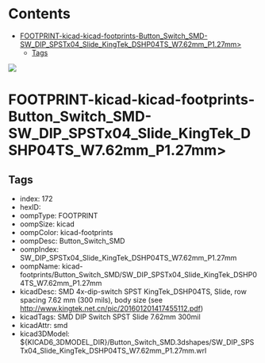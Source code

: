 



Contents
========

* [FOOTPRINT-kicad-kicad-footprints-Button_Switch_SMD-SW_DIP_SPSTx04_Slide_KingTek_DSHP04TS_W7.62mm_P1.27mm>](#footprint-kicad-kicad-footprints-button_switch_smd-sw_dip_spstx04_slide_kingtek_dshp04ts_w762mm_p127mm)
	* [Tags](#tags)
  
![][im]
# FOOTPRINT-kicad-kicad-footprints-Button_Switch_SMD-SW_DIP_SPSTx04_Slide_KingTek_DSHP04TS_W7.62mm_P1.27mm>

## Tags

- index: 172
- hexID: 
- oompType: FOOTPRINT
- oompSize: kicad
- oompColor: kicad-footprints
- oompDesc: Button_Switch_SMD
- oompIndex: SW_DIP_SPSTx04_Slide_KingTek_DSHP04TS_W7.62mm_P1.27mm
- oompName: kicad-footprints/Button_Switch_SMD/SW_DIP_SPSTx04_Slide_KingTek_DSHP04TS_W7.62mm_P1.27mm
- kicadDesc: SMD 4x-dip-switch SPST KingTek_DSHP04TS, Slide, row spacing 7.62 mm (300 mils), body size  (see http://www.kingtek.net.cn/pic/201601201417455112.pdf)
- kicadTags: SMD DIP Switch SPST Slide 7.62mm 300mil
- kicadAttr: smd
- kicad3DModel: ${KICAD6_3DMODEL_DIR}/Button_Switch_SMD.3dshapes/SW_DIP_SPSTx04_Slide_KingTek_DSHP04TS_W7.62mm_P1.27mm.wrl



[im]: image.png

